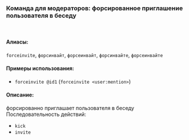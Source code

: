 ### **Команда для модераторов: форсированное приглашение пользователя в беседу**
<br>

#### **Алиасы**:
`forceinvite`, `форсинвайт`, `форсеинвайт`, `форсинвайте`, `форсеинвайте`


#### **Примеры использования**:
- `forceinvite @id1` (`forceinvite <user:mention>`)


#### **Описание**:
форсированно приглашает пользователя в беседу \
Последовательность действий:
  - `kick`
  - `invite`
